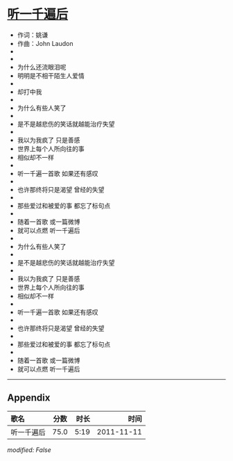 # [听一千遍后](https://music.163.com/song?id=64121)

* 作词：姚谦
* 作曲：John Laudon
*
*
* 为什么还流眼泪呢
* 明明是不相干陌生人爱情
* 
* 却打中我
* 
* 为什么有些人笑了
* 
* 是不是越悲伤的笑话就越能治疗失望
* 
* 我以为我疯了 只是善感
* 世界上每个人所向往的事
* 相似却不一样
* 
* 听一千遍一首歌 如果还有感叹
* 
* 也许那终将只是渴望 曾经的失望
* 
* 那些爱过和被爱的事 都忘了标句点
* 
* 随着一首歌 或一篇微博
* 就可以点燃 听一千遍后
* 
* 为什么有些人笑了
* 
* 是不是越悲伤的笑话就越能治疗失望
* 
* 我以为我疯了 只是善感
* 世界上每个人所向往的事
* 相似却不一样
* 
* 听一千遍一首歌 如果还有感叹
* 
* 也许那终将只是渴望 曾经的失望
* 
* 那些爱过和被爱的事 都忘了标句点
* 
* 随着一首歌 或一篇微博
* 就可以点燃 听一千遍后


---

## Appendix

|歌名|分数|时长|时间|
|:---|:---:|---:|---:|
|听一千遍后|75.0|5:19|2011-11-11

*modified: False*